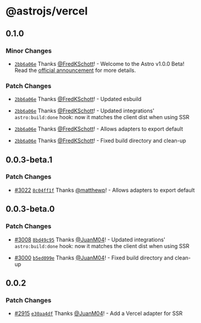 # @astrojs/vercel

## 0.1.0

### Minor Changes

- [`2bb6a06e`](https://github.com/withastro/astro/commit/2bb6a06ebb449aa3fec6414754c8a248ca4721ef) Thanks [@FredKSchott](https://github.com/FredKSchott)! - Welcome to the Astro v1.0.0 Beta! Read the [official announcement](https://astro.build/blog/astro-1-beta-release/) for more details.

### Patch Changes

- [`2bb6a06e`](https://github.com/withastro/astro/commit/2bb6a06ebb449aa3fec6414754c8a248ca4721ef) Thanks [@FredKSchott](https://github.com/FredKSchott)! - Updated esbuild

* [`2bb6a06e`](https://github.com/withastro/astro/commit/2bb6a06ebb449aa3fec6414754c8a248ca4721ef) Thanks [@FredKSchott](https://github.com/FredKSchott)! - Updated integrations' `astro:build:done` hook: now it matches the client dist when using SSR

- [`2bb6a06e`](https://github.com/withastro/astro/commit/2bb6a06ebb449aa3fec6414754c8a248ca4721ef) Thanks [@FredKSchott](https://github.com/FredKSchott)! - Allows adapters to export default

* [`2bb6a06e`](https://github.com/withastro/astro/commit/2bb6a06ebb449aa3fec6414754c8a248ca4721ef) Thanks [@FredKSchott](https://github.com/FredKSchott)! - Fixed build directory and clean-up

## 0.0.3-beta.1

### Patch Changes

- [#3022](https://github.com/withastro/astro/pull/3022) [`8c04ff1f`](https://github.com/withastro/astro/commit/8c04ff1f0bea42d033832ce5047076e315cb38a3) Thanks [@matthewp](https://github.com/matthewp)! - Allows adapters to export default

## 0.0.3-beta.0

### Patch Changes

- [#3008](https://github.com/withastro/astro/pull/3008) [`8bd49c95`](https://github.com/withastro/astro/commit/8bd49c95365f7bbce41e19b7e8658ad639c22f31) Thanks [@JuanM04](https://github.com/JuanM04)! - Updated integrations' `astro:build:done` hook: now it matches the client dist when using SSR

* [#3000](https://github.com/withastro/astro/pull/3000) [`b5ed099e`](https://github.com/withastro/astro/commit/b5ed099eaf92b61faf2fb66ebd7179d3e8223ae5) Thanks [@JuanM04](https://github.com/JuanM04)! - Fixed build directory and clean-up

## 0.0.2

### Patch Changes

- [#2915](https://github.com/withastro/astro/pull/2915) [`e30aa4df`](https://github.com/withastro/astro/commit/e30aa4dfef2bbe874e2fe7f07232bf8a3c092317) Thanks [@JuanM04](https://github.com/JuanM04)! - Add a Vercel adapter for SSR
